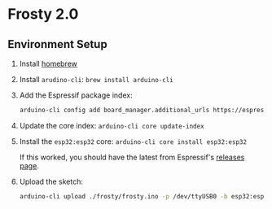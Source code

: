# Frosty 2.0

## Environment Setup

1. Install [homebrew](https://brew.sh)

1. Install `arudino-cli`: `brew install arduino-cli`

1. Add the Espressif package index:

    ```bash
    arduino-cli config add board_manager.additional_urls https://espressif.github.io/arduino-esp32/package_esp32_index.json
    ```

1. Update the core index: `arduino-cli core update-index`

1. Install the `esp32:esp32` core: `arduino-cli core install esp32:esp32`

    If this worked, you should have the latest from Espressif's [releases page](https://github.com/espressif/arduino-esp32/releases).

1. Upload the sketch:

    ```bash
    arduino-cli upload ./frosty/frosty.ino -p /dev/ttyUSB0 -b esp32:esp32:esp32
    ```
